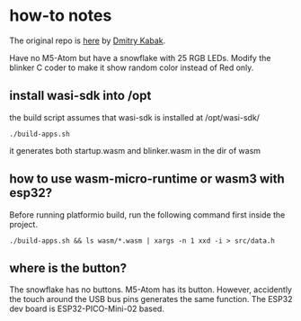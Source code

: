 # how-to notes

The original repo is [here](https://github.com/kabbi/m5-atom-wasms) by [Dmitry Kabak](https://github.com/kabbi).

Have no M5-Atom but have a snowflake with 25 RGB LEDs. Modify the blinker C coder to make it show random color instead of Red only.

## install wasi-sdk into /opt

the build script assumes that wasi-sdk is installed at /opt/wasi-sdk/

```
./build-apps.sh
```

it generates both startup.wasm and blinker.wasm in the dir of wasm

## how to use wasm-micro-runtime or wasm3 with esp32?

Before running platformio build, run the following command first inside the project.

```
./build-apps.sh && ls wasm/*.wasm | xargs -n 1 xxd -i > src/data.h
```

## where is the button?

The snowflake has no buttons. M5-Atom has its button. However, accidently the touch around the USB bus pins generates the same function. The ESP32 dev board is ESP32-PICO-Mini-02 based.

